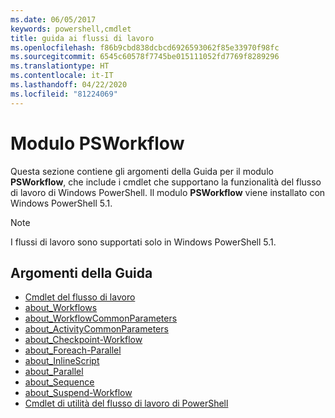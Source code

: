 ```yaml
---
ms.date: 06/05/2017
keywords: powershell,cmdlet
title: guida ai flussi di lavoro
ms.openlocfilehash: f86b9cbd838dcbcd6926593062f85e33970f98fc
ms.sourcegitcommit: 6545c60578f7745be015111052fd7769f8289296
ms.translationtype: HT
ms.contentlocale: it-IT
ms.lasthandoff: 04/22/2020
ms.locfileid: "81224069"
---
```

# <a name="psworkflow-module"></a>Modulo PSWorkflow

Questa sezione contiene gli argomenti della Guida per il modulo **PSWorkflow**, che include i cmdlet che supportano la funzionalità del flusso di lavoro di Windows PowerShell. Il modulo **PSWorkflow** viene installato con Windows PowerShell 5.1.

> [!NOTE]
> I flussi di lavoro sono supportati solo in Windows PowerShell 5.1.

## <a name="help-topics"></a>Argomenti della Guida

- [Cmdlet del flusso di lavoro](/powershell/module/psworkflow/?view=powershell-5.1)
- [about_Workflows](/powershell/module/psworkflow/about/about_workflows?view=powershell-5.1)
- [about_WorkflowCommonParameters](/powershell/module/psworkflow/about/about_WorkflowCommonParameters?view=powershell-5.1)
- [about_ActivityCommonParameters](/powershell/module/psworkflow/about/about_ActivityCommonParameters?view=powershell-5.1)
- [about_Checkpoint-Workflow](/powershell/module/psworkflow/about/about_Checkpoint-Workflow?view=powershell-5.1)
- [about_Foreach-Parallel](/powershell/module/psworkflow/about/about_Foreach-Parallel?view=powershell-5.1)
- [about_InlineScript](/powershell/module/psworkflow/about/about_InlineScript?view=powershell-5.1)
- [about_Parallel](/powershell/module/psworkflow/about/about_Parallel?view=powershell-5.1)
- [about_Sequence](/powershell/module/psworkflow/about/about_Sequence?view=powershell-5.1)
- [about_Suspend-Workflow](/powershell/module/psworkflow/about/about_Suspend-Workflow?view=powershell-5.1)
- [Cmdlet di utilità del flusso di lavoro di PowerShell](/powershell/module/psworkflowutility/?view=powershell-5.1)
